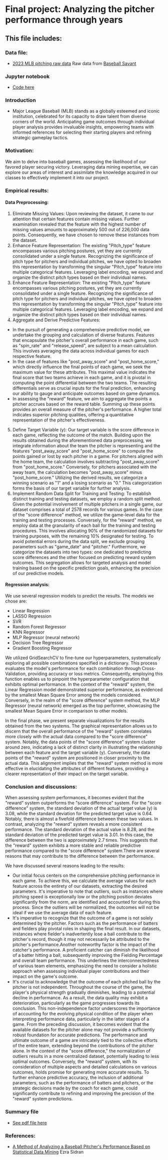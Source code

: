 # Final project: Analyzing the pitcher performance through years

## This file includes:



### Data file:
- [2023 MLB pitching raw data](https://github.com/ollill0823/102.UIUC_MS_CS-412-Introduction-to-Data-Mining/tree/main/Report) Raw data from [Baseball Savant](https://baseballsavant.mlb.com/statcast_search)


### Jupyter notebook
- [Code here](https://github.com/ollill0823/102.UIUC_MS_CS-412-Introduction-to-Data-Mining/blob/main/Report/Final_proeject_1205.ipynb)

### Introduction
- Major League Baseball (MLB) stands as a globally esteemed and iconic institution, celebrated for its capacity to draw talent from diverse corners of the world. Anticipating game outcomes through individual player analysis provides invaluable insights, empowering teams with informed references for selecting their starting players and refining strategic gameplay tactics.

### Motivation:
We aim to delve into baseball games, assessing the likelihood of our favored player securing victory. Leveraging data mining expertise, we can explore our areas of interest and assimilate the knowledge acquired in our classes to effectively implement it into our project.

### Empirical results:
#### Data Preprocessing: 
1. Eliminate Missing Values: Upon reviewing the dataset, it came to our attention that certain features contain missing values. Further examination revealed that the feature with the highest number of missing values amounts to approximately 500 out of 226,000 data points. Consequently, we have chosen to remove these instances from the dataset.
2.	Enhance Feature Representation: The existing "Pitch_type" feature encompasses 
various pitching postures, yet they are currently consolidated under a single feature. Recognizing the significance of pitch type for pitchers and individual pitches, we have opted to broaden this representation by transforming the singular "Pitch_type" feature into multiple categorical features. Leveraging label encoding, we expand and organize the distinct pitch types based on their individual names.
3.	Enhance Feature Representation: The existing "Pitch_type" feature encompasses 
various pitching postures, yet they are currently consolidated under a single feature. Recognizing the significance of pitch type for pitchers and individual pitches, we have opted to broaden this representation by transforming the singular "Pitch_type" feature into multiple categorical features. Leveraging label encoding, we expand and organize the distinct pitch types based on their individual names.
4.	Aggregate and Derive Predictive Features:
   *	In the pursuit of generating a comprehensive predictive model, we undertake the grouping and calculation of diverse features. Features that encapsulate the pitcher's overall performance in each game, such as "spin_rate" and "release_speed", are subject to a mean calculation. This involves averaging the data across individual games for each respective feature.
   *	In the case of features like "post_away_score" and "post_home_score," which directly influence the final points of each game, we seek the maximum value for these attributes. This maximal value indicates the final score that two teams achieve in each game, and it is pivotal in computing the point differential between the two teams. The resulting differentials serve as crucial inputs for the final prediction, enhancing our ability to gauge and anticipate outcomes based on game dynamics.
   *	In assessing the "reward" feature, we aim to aggregate the points a pitcher accrues based on the reward table. Summing up these points provides an overall measure of the pitcher's performance. A higher total indicates superior pitching qualities, offering a quantitative representation of the pitcher's effectiveness.
5.	Define Target Variable (y):
Our target variable is the score difference in each game, reflecting the outcome of the match. Building upon the results obtained during the aforementioned data preprocessing, we integrate information about the team the pitcher is representing and the features "post_away_score" and "post_home_score" to compute the points gained or lost by each pitcher in a game. For pitchers aligned with the home team, the calculation involves subtracting "post_away_score" from "post_home_score." Conversely, for pitchers associated with the away team, the calculation becomes "post_away_score" minus "post_home_score." Utilizing the derived results, we categorize a winning scenario as "1" and a losing scenario as "0." This categorization forms the basis of our target variable for further analysis.
6.	Implement Random Data Split for Training and Testing: To establish distinct training and testing datasets, we employ a random split method. Given the potential involvement of multiple pitchers in a single game, our dataset comprises a total of 2578 records for various games. In the case of the "score difference" method, we utilize the game-level data for the training and testing processes. Conversely, for the "reward" method, we employ data at the granularity of each ball for the training and testing procedures. This involves allocating 90% of the randomized datasets for training purposes, with the remaining 10% designated for testing. To avoid potential errors during the data split, we exclude grouping parameters such as "game_date" and "pitcher." Furthermore, we categorize the datasets into two types: one dedicated to predicting score differences and the other focused on predicting reward system outcomes. This segregation allows for targeted analysis and model training based on the specific prediction goals, enhancing the precision of our predictive models.

#### Regression analysis: 
We use several regression models to predict the results. The models we chose are:
   -	Linear Regression
   -	LASSO Regression
   -	SVR
   -	Random Forest Regressor
   -	KNN Regressor
   -	MLP Regressor (neural network)
   -	Decision Tree Regressor
   -	Gradient Boosting Regressor

We utilized GridSearchCV to fine-tune our hyperparameters, systematically exploring all possible combinations specified in a dictionary. This process evaluates the model's performance for each combination through Cross-Validation, providing accuracy or loss metrics. Consequently, employing this function enables us to pinpoint the hyperparameter configuration that exhibits optimal performance. In the context of the "reward" system, the Linear Regression model demonstrated superior performance, as evidenced by the smallest Mean Square Error among the models considered. Conversely, in the realm of the "score difference” system method, the MLP Regressor (neural network) emerged as the top performer, showcasing the smallest Mean Square Error in comparison to other models.

In the final phase, we present separate visualizations for the results obtained from the two systems. The graphical representation allows us to discern that the overall performance of the "reward" system correlates more closely with the actual data compared to the "score difference" system. Notably, the data points of the "score difference" system cluster around zero, indicating a lack of distinct clarity in illustrating the relationship between each feature and the target variable (y). Conversely, the data points of the "reward" system are positioned in closer proximity to the actual data. This alignment implies that the "reward" system method is more effective in elucidating the attributes of different features, providing a clearer representation of their impact on the target variable.

### Conclusion and discussions:
When assessing system performances, it becomes evident that the "reward" system outperforms the "score difference" system. For the "score difference" system, the standard deviation of the actual target value (y) is 3.08, while the standard deviation for the predicted target value is 0.64. Notably, there is almost a fivefold difference between these two values. In contrast, analyzing the "reward" system reveals a more consistent performance. The standard deviation of the actual value is 8.28, and the standard deviation of the predicted target value is 3.01. In this case, the difference between the two is approximately 2.7 times. This suggests that the "reward" system exhibits a more stable and reliable predictive performance compared to the "score difference" system.There are several reasons that may contribute to the difference between the performance.

We have discussed several reasons leading to the results:
-	Our initial focus centers on the comprehensive pitching performance in each game. To achieve this, we calculate the average values for each feature across the entirety of our datasets, extracting the desired parameters. It's imperative to note that outliers, such as instances where pitching speed is exceptionally low or the pitching position deviates significantly from the norm, are identified and accounted for during this process. Since the outliers will be normalized, the outcomes will not be ideal if we use the average data of each feature. 
-	It's imperative to recognize that the outcome of a game is not solely determined by the pitcher. Factors such as the performance of batters and fielders play pivotal roles in shaping the final result. In our datasets, instances where fielder's inadvertently lose a ball contribute to the pitcher's record, though it may not necessarily be attributed to the pitcher's performance.Another noteworthy factor is the impact of the catcher's performance. A proficient catcher can diminish the likelihood of a batter hitting a ball, subsequently improving the Fielding Percentage and overall team performance. This underlines the interconnectedness of various team elements, emphasizing the need to consider a holistic approach when assessing individual player contributions and their impact on the game's outcome.
-	It's crucial to acknowledge that the outcome of each pitched ball by the pitcher is not independent. Throughout the course of the game, the player's physical strength gradually diminishes, leading to a potential decline in performance. As a result, the data quality may exhibit a deterioration, particularly as the game progresses towards its conclusion. This non-independence factor underscores the importance of accounting for the evolving physical condition of the player when interpreting performance data, particularly in the latter stages of a game.
From the preceding discussion, it becomes evident that the available datasets for the pitcher alone may not provide a sufficiently robust foundation for accurate predictions. The performance and ultimate outcome of a game are intricately tied to the collective efforts of the entire team, extending beyond the contributions of the pitcher alone. In the context of the "score difference," the normalization of outliers results in a more centralized dataset, potentially leading to less optimal outcomes. Conversely, the "reward" system, with its consideration of multiple aspects and detailed calculations on various outcomes, holds promise for generating more accurate results. To further enhance predictive accuracy, the inclusion of additional parameters, such as the performance of batters and pitchers, or the strategic decisions made by the coach for each game, could significantly contribute to refining and improving the precision of the "reward" system predictions.
       
### Summary file
- [See pdf file here](https://github.com/ollill0823/102.UIUC_MS_CS-412-Introduction-to-Data-Mining/blob/main/Final%20Project%20Report.pdf)


### References:
- [A Method of Analyzing a Baseball Pitcher's Performance Based on Statistical Data Mining](https://www.researchgate.net/publication/283722473_A_Method_of_Analyzing_a_Baseball_Pitcher's_Performance_Based_on_Statistical_Data_Mining) Ezra Sidran
